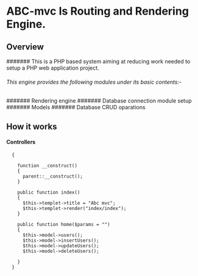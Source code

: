 # ABC-mvc Is Routing and Rendering Engine.

## Overview
####### This is a PHP based system aiming at reducing work needed to setup a PHP web application project.
###### This engine provides the following modules under its basic contents:-
####### Rendering engine
####### Database connection module setup
####### Models 
####### Database CRUD oparations
## How it works
#### Controllers
``` class Index extends MasterController
  {

    function __construct()
    {
      parent::__construct();
    }

    public function index()
    {
      $this->templet->title = "Abc mvc";
      $this->templet->render("index/index");
    }

    public function home($params = "")
    {
      $this->model->users();
      $this->model->insertUsers();
      $this->model->updateUsers();
      $this->model->deleteUsers();

    }
  }
  ```
  
  

